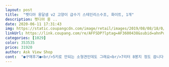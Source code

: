 ```yaml
---
layout: post 
title:  "펫디아 옹달샘 v2 고양이 급수기 스테인리스수조, 화이트, 1개" 
description: 펫디아 옹 ..
date: 2020-06-11 17:31:43 
img: https://static.coupangcdn.com/image/retail/images/2019/08/08/18/0/ddff15da-4ae1-4f99-8662-e23f5030ded6.jpg 
linkUrl: https://link.coupang.com/re/AFFSDP?lptag=AF3600438&subid=ahnPublicAsk&pageKey=277077342&itemId=877663881&vendorItemId=5214329476&traceid=V0-113-ecaddb9d700263a9 
categories: [1029] 
color: 353535 
price: 31920 
author: Ask View Shop 
cont:  "●구매후기●<br/>5키로 안되는 소형견인데도 그래요<br/>7리터 8봉지 정도 씁니다<br/><br/>고양이 두마리에 물그릇만 네개에<br/>고양이는 그래도 되니까요<br/>구매했구요<br/>구매했어요<br/>구조를 물도 더 많이씩 흐르게 만들고<br/>그래도 물은 자주 마셔주니 만족합니다<br/>그래도 저는 물 흐르는 소리가 좋고<br/>그러다보니 그냥 물그릇 쓸때보다<br/>그러면 더 좋을거 같아요<br/>그런데 불량제품은 물이 떨어질때 쫄쫄쫄 소리가 났거든요? 시냇물 같이... <br/> 밤에는 뭐... <br/> 그소리가 거슬릴수도있겠지만 그소리땜에 더 잘먹었던것 같아요<br/>그렇다고<br/>근데 여기에 대해선 답 좀 주셨음 좋겟는데?<br/>급수량을 좀 늘려주려고 물이 졸졸 흐르는 소리가 들리면<br/>깔끔하고 다 좋은데요 상하부 닫으면 아구가 안맞다고 해야하나.<br/>? 한쪽이 제대로 안닫혀서 열립니다<br/>내 맘에 드는 깔끔한 디자인 정도만 확인하고<br/>내구성 문제인지 아님 수명이 원래 짧은건지<br/>늘상 잠이 부족해서 수면중에 늘 꿀잠을 자는지라<br/>다른 모터 구해서 어거지로 끼워 쓰는 중이구요<br/>닦고 다시 넣을수 잇을지는 잘 모르겠지만요.<br/>.<br/><br/>대부분 아시겠지만<br/>대신 턱 아랫부분에 물방울을 달고 다닙니다<br/>두박스씩 주문하게 되네요<br/>만족하고 물을 마시진 않네요<br/>매일 머리통이 젖어 있어요 ㅠㅠ<br/>매일 세척하는게 몹시 귀찮지만<br/>머리통이 작아 정수기에 머리를 집어 넣던 아이는<br/>모든 개가 우아하게 흐르는 작은 물줄기로만<br/>모든 냥님들 모시는 집사님의 마음이 아닐까 싶습니다<br/>모래도 아깝지 않고<br/>모양은 심플하고 괜찮은데<br/>모터 소리 덜덜 나는건 아니고<br/>모터가 고장난 정수기는<br/>모터가 고장이나서 모터만 구매하려하니<br/>모터는 따로 안팔더라구요<br/>모터소리는 자세히 안 들으면 거의 안나고<br/>무럭무럭 자라 더이상 머리를 집어 넣을 수 없을만큼 컸어요<br/>무엇을 상상하든 상상대로는 안 된다는걸<br/>물 많이 마시고 감자생산도 많이만 해준다면<br/>물 흐르는 부분 옆으로 주둥이 넣어서 스테인레스 그릇에서 물 먹어요<br/>물 흘러나오는 양이 적어서<br/>물그릇도 각기 다른 모양이 좋다고 하죠<br/>물소리는 졸졸 납니다<br/>물을 드시네요 덤으로 머리 감고 나오시구요<br/>물이 앞으로 다소 튀기도 하고 애가 물통 속에 머리 넣기도 하구요 ㅎ.<br/>.<br/><br/>뭐 다른것도 써볼겸 구매했는데<br/>뭔가 애도 맘 편안해 하는거 같아서 당분간 써볼거구요<br/>보통 모래 주문하면 7리터 6봉 한박스라<br/>사실 정수 효과 까지는 크게 기대 안하고<br/>상품불량이면 사용해도 교환해준다 하더라구요<br/>새로 온거는 세상에... <br/> 졸졸졸 소리도 안나요 물이 떨어지는데도 소리가 안나요 세상조용<br/>설마 했지만 역시나였던 상황인지라<br/>설치도 굉장히 쉬워요 설명서도 필요없고<br/>성격 급한 저희 개는 윗쪽에 고인 웅덩이나<br/>세척의 용이성<br/>소리는 그닥 신경 안쓰여요<br/>시냇물 졸졸졸 정도 물소리만 납니다<br/>아이들 음수량만 늘려줄 요령으로 구매한거라<br/>안에 수조에는 아예 접근이 안되게끔 해주고<br/>애가 더 물을 자주 마시려나 하면서 구매했는데요<br/>애기들 마시는 물인데 좀더 부지런해지자 마음먹죠<br/>애들이 놀다 엎기도 해서 물난리가 나기도 하지만<br/>어찌되었건 잘먹어주면 그만입니다<br/>여튼 바로 다음날 맞교환 했구요 새로 온거는 상하부 딱 맞네요.<br/><br/>역시 불량이였나봐요<br/>예민해서 작은 불빛, 소리에 민감했는데<br/>예전에 고양이 키우기 전엔<br/>원래 이런건지???? 제꺼가 불량인건지??? 모르겠네요?<br/>이거 빼곤 진짜 맘에 들거든요 사진 첨부합니다.<br/><br/>이미 사용해서 반품하기도 그렇고 맘같아서 교환하고싶은데 진짜 뭔가 돈날렸다는 생각만 드네요?? 확인도 제대로 안하고 바로 씻어서 사용해본 제잘못이겠죠.<br/>.<br/><br/>이번 구매를 통해 배웠어요 ㅎㅎ<br/>이전에 쓰던 정수기를 아이들이 워낙 잘 써줬는데<br/>일단 다른 상품평에 있는 단점들 대부분 다 있어요<br/>일단 디자인도 깔끔하고 좋구요 상하부 세라믹이면 더 좋겠지만 그래도 뭐 이정도면 이가격이면 괜찮네요<br/>일단 물 잘 마셔요<br/>일처리 무엇 ㅠㅠㅠㅠ 감덩<br/>저희 아이가 정수기 구멍에 자꾸 머리를 쳐박고<br/>저희집 냥님이 관심가지고 물도 아주 잘 먹습니다.<br/><br/>정수기 두대 놓고 사용하니<br/>정수기 두대 사용하니<br/>정수기 자체 품질과 사용감은 매우 만족해요<br/>정수기는 그냥저냥 쓸만해요<br/>정수기는 분명 여러 쇼핑몰에서 구매 가능한데<br/>정수기도 몇개든 몇가지든 사주고 싶은게<br/>주둥이에도 물 줄줄 묻고 타고 흐르고 난리남... <br/><br/>진짜 귀를 기울이면 약간의 필터소리(?)가 나는데 그것도 급수기에 귀 대고 들어야 작게 들립니다<br/>참.<br/> 개인적으로 가격 더 올리고 올 세라믹이였음 좋겠어요 상하부 모두요.<br/><br/>처음 별점 3점줬는데 일처리 잘해주셔서 별점 올렸어요<br/>청소키트 있는거도 좋은데 저걸 어느 세월에 호스 다 분해해서<br/>하도 고양이들이랑 부대끼고 지내다보니까<br/>한두어달 사용 후기예요<br/>한마리가 머리통을 집어넣는거 외엔 만족합니다<br/>혹시나하는 마음에 쿠팡고객센터 전화했습니다.<br/><br/>화장실 3개 모래갈이(한달반 사이 통갈이)만<br/>흠 이거 이렇게 쓰라고 사준건 아닌데<br/>" 
---
```

